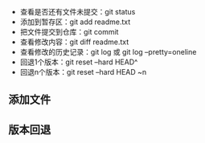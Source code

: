 + 查看是否还有文件未提交：git status
+ 添加到暂存区：git add readme.txt 
+ 把文件提交到仓库：git commit 
+ 查看修改内容：git diff readme.txt
+ 查看修改的历史记录：git log  或 git log –pretty=oneline
+ 回退1个版本：git reset  –hard HEAD^
+ 回退n个版本：git reset  –hard HEAD ~n
## 添加文件

## 版本回退
